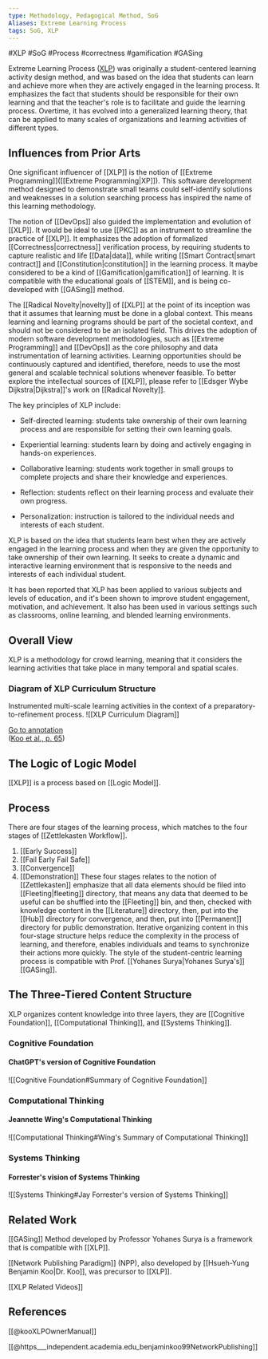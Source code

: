 ```yaml
---
type: Methodology, Pedagogical Method, SoG
Aliases: Extreme Learning Process
tags: SoG, XLP
---
```


#XLP #SoG #Process #correctness #gamification #GASing

Extreme Learning Process ([XLP](https://pkc.pub/wiki/XLP "XLP")) was originally a student-centered learning activity design method, and was based on the idea that students can learn and achieve more when they are actively engaged in the learning process. It emphasizes the fact that students should be responsible for their own learning and that the teacher's role is to facilitate and guide the learning process. Overtime, it has evolved into a generalized learning theory, that can be applied to many scales of organizations and learning activities of different types.

## Influences from Prior Arts
One significant influencer of [[XLP]] is the notion of [[Extreme Programming]]([[Extreme Programming|XP]]). This software development method designed to demonstrate small teams could self-identify solutions and weaknesses in a solution searching process has inspired the name of this learning methodology.

The notion of [[DevOps]] also guided the implementation and evolution of [[XLP]]. It would be ideal to use [[PKC]] as an instrument to streamline the practice of [[XLP]]. It emphasizes the adoption of formalized [[Correctness|correctness]] verification process, by requiring students to capture realistic and life [[Data|data]], while writing [[Smart Contract|smart contract]] and [[Constitution|constitution]] in the learning process. It maybe considered to be a kind of [[Gamification|gamification]] of learning. It is compatible with the educational goals of [[STEM]], and is being co-developed with [[GASing]] method.

The [[Radical Novelty|novelty]] of [[XLP]] at the point of its inception was that it assumes that learning must be done in a global context. This means learning and learning programs should be part of the societal context, and should not be considered to be an isolated field. This drives the adoption of modern software development methodologies, such as [[Extreme Programming]] and [[DevOps]] as the core philosophy and data instrumentation of learning activities. Learning opportunities should be continuously captured and identified, therefore, needs to use the most general and scalable technical solutions whenever feasible. To better explore the intellectual sources of [[XLP]], please refer to [[Edsger Wybe Dijkstra|Dijkstra]]'s  work on [[Radical Novelty]].

The key principles of XLP include:

- Self-directed learning: students take ownership of their own learning process and are responsible for setting their own learning goals.

- Experiential learning: students learn by doing and actively engaging in hands-on experiences.

- Collaborative learning: students work together in small groups to complete projects and share their knowledge and experiences.

- Reflection: students reflect on their learning process and evaluate their own progress.

- Personalization: instruction is tailored to the individual needs and interests of each student.

XLP is based on the idea that students learn best when they are actively engaged in the learning process and when they are given the opportunity to take ownership of their own learning. It seeks to create a dynamic and interactive learning environment that is responsive to the needs and interests of each individual student.

It has been reported that XLP has been applied to various subjects and levels of education, and it's been shown to improve student engagement, motivation, and achievement. It also has been used in various settings such as classrooms, online learning, and blended learning environments.

## Overall View
XLP is a methodology for crowd learning, meaning that it considers the learning activities that take place in many temporal and spatial scales.

### Diagram of XLP Curriculum Structure
Instrumented multi-scale learning activities in the context of a preparatory-to-refinement process.
![[XLP Curriculum Diagram]]

[Go to annotation](zotero://open-pdf/library/items/EJQW7NUI?page=65&annotation=JCRHBI7J)  
([Koo et al., p. 65](zotero://select/library/items/CC6TDI84))

## The Logic of Logic Model
[[XLP]] is a process based on [[Logic Model]]. 

## Process

There are four stages of the learning process, which matches to the four stages of [[Zettlekasten Workflow]].

1. [[Early Success]]
2. [[Fail Early Fail Safe]]
3. [[Convergence]]
4. [[Demonstration]]
These four stages relates to the notion of [[Zettlekasten]] emphasize that all data elements should be filed into [[Fleeting|fleeting]] directory, that means any data that deemed to be useful can be shuffled into the [[Fleeting]] bin, and then, checked with knowledge content in the [[Literature]] directory, then, put into the [[Hub]] directory for convergence, and then, put into [[Permanent]] directory for public demonstration. Iterative organizing content in this four-stage structure helps reduce the complexity in the process of learning, and therefore, enables individuals and teams to synchronize their actions more quickly. The style of the student-centric learning process is compatible with Prof. [[Yohanes Surya|Yohanes Surya's]] [[GASing]].




## The Three-Tiered Content Structure
XLP organizes content knowledge into three layers, they are [[Cognitive Foundation]], [[Computational Thinking]], and [[Systems Thinking]].

### Cognitive Foundation
#### ChatGPT's version of Cognitive Foundation
![[Cognitive Foundation#Summary of Cognitive Foundation]]
### Computational Thinking
#### Jeannette Wing's Computational Thinking
![[Computational Thinking#Wing's Summary of Computational Thinking]]
### Systems Thinking
#### Forrester's vision of Systems Thinking
![[Systems Thinking#Jay Forrester's version of Systems Thinking]]
## Related Work
[[GASing]] Method developed by Professor Yohanes Surya is a framework that is compatible with [[XLP]].

[[Network Publishing Paradigm]] (NPP), also developed by [[Hsueh-Yung Benjamin Koo|Dr. Koo]], was precursor to [[XLP]]. 


[[XLP Related Videos]]


## References

[[@kooXLPOwnerManual]]

[[@https___independent.academia.edu_benjaminkoo99NetworkPublishing]]